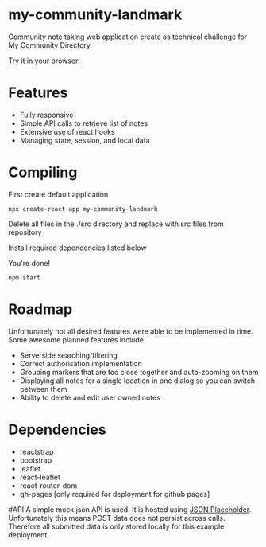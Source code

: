 # my-community-landmark
Community note taking web application create as technical challenge for My Community Directory.

[Try it in your browser!](https://jlcodingprojects.github.io/)

# Features
- Fully responsive
- Simple API calls to retrieve list of notes
- Extensive use of react hooks
- Managing state, session, and local data

# Compiling

First create default application
```
npx create-react-app my-community-landmark
```
Delete all files in the ./src directory and replace with src files from repository

Install required dependencies listed below

You're done!
```
npm start
```

# Roadmap
Unfortunately not all desired features were able to be implemented in time. Some awesome planned features include

- Serverside searching/filtering
- Correct authorisation implementation
- Grouping markers that are too close together and auto-zooming on them
- Displaying all notes for a single location in one dialog so you can switch between them
- Ability to delete and edit user owned notes


# Dependencies
- reactstrap
- bootstrap
- leaflet
- react-leaflet
- react-router-dom
- gh-pages [only required for deployment for github pages]


#API
A simple mock json API is used. It is hosted using [JSON Placeholder](https://jsonplaceholder.typicode.com/). Unfortunately this means POST data does not persist across calls. Therefore all submitted data is only stored locally for this example deployment.
